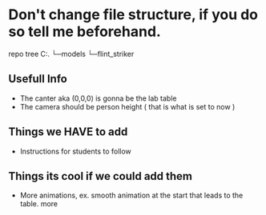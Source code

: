 # Don't change file structure, if you do so tell me beforehand.
repo tree
C:.
└─models
    └─flint_striker
    
## Usefull Info 
- The canter aka (0,0,0) is gonna be the lab table 
- The camera should be person height ( that is what is set to now )

## Things we HAVE to add
- Instructions for students to follow


## Things its cool if we could add them
- More animations, ex. smooth animation at the start that leads to the table. more 
